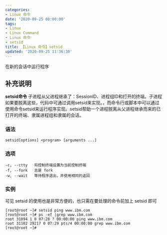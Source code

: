 ```yaml
---
categories:
- Linux 命令
date: '2020-09-25 08:00:00'
tags:
- Linux
- Linux Command
- Linux 命令
- setsid
title: 【Linux 命令】setsid
updated: '2020-09-25 11:36:30'
---
```


在新的会话中运行程序

## 补充说明

**setsid命令** 子进程从父进程继承了：SessionID、进程组ID和打开的终端。子进程如果要脱离这些，代码中可通过调用setsid来实现。，而命令行或脚本中可以通过使用命令setsid来运行程序实现。setsid帮助一个进程脱离从父进程继承而来的已打开的终端、隶属进程组和隶属的会话。

###  语法

```shell
setsid[options] <program> [arguments ...]
```

###  选项

```shell
-c, --ctty   将控制终端设置为当前控制终端
-f, --fork   总是 fork
-w, --wait   等待程序退出，并使用相同的返回
```


### 实例

可见 setsid 的使用也是非常方便的，也只需在要处理的命令前加上 setsid 即可

```shell
[root@root ~]# setsid ping www.ibm.com
[root@root ~]# ps -ef |grep www.ibm.com
root 31094 1 0 07:28 ? 00:00:00 ping www.ibm.com
root 31102 29217 0 07:29 pts/4 00:00:00 grep www.ibm.com
[root@root ~]#
```


